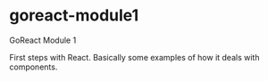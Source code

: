 # goreact-module1
GoReact Module 1

First steps with React. Basically some examples of how it deals with components.
